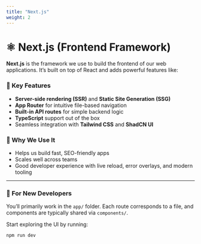 ```yaml
---
title: "Next.js"
weight: 2
---
```


# ⚛️ Next.js (Frontend Framework)

**Next.js** is the framework we use to build the frontend of our web applications. It’s built on top of React and adds powerful features like:

### 🔧 Key Features
- **Server-side rendering (SSR)** and **Static Site Generation (SSG)**
- **App Router** for intuitive file-based navigation
- **Built-in API routes** for simple backend logic
- **TypeScript** support out of the box
- Seamless integration with **Tailwind CSS** and **ShadCN UI**

### 📘 Why We Use It
- Helps us build fast, SEO-friendly apps
- Scales well across teams
- Good developer experience with live reload, error overlays, and modern tooling

---

### 🧠 For New Developers
You’ll primarily work in the `app/` folder. Each route corresponds to a file, and components are typically shared via `components/`.

Start exploring the UI by running:

```bash
npm run dev
